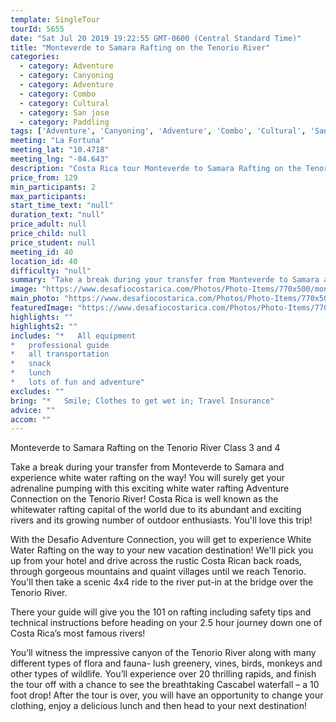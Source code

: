 ```yaml
---
template: SingleTour
tourId: 5655
date: "Sat Jul 20 2019 19:22:55 GMT-0600 (Central Standard Time)"
title: "Monteverde to Samara Rafting on the Tenorio River"
categories: 
  - category: Adventure
  - category: Canyoning
  - category: Adventure
  - category: Combo
  - category: Cultural
  - category: San jose
  - category: Paddling
tags: ['Adventure', 'Canyoning', 'Adventure', 'Combo', 'Cultural', 'San jose', 'Paddling']
meeting: "La Fortuna"
meeting_lat: "10.4718"
meeting_lng: "-84.643"
description: "Costa Rica tour Monteverde to Samara Rafting on the Tenorio River, id 5655"
price_from: 129
min_participants: 2
max_participants: 
start_time_text: "null"
duration_text: "null"
price_adult: null
price_child: null
price_student: null
meeting_id: 40
location_id: 40
difficulty: "null"
summary: "Take a break during your transfer from Monteverde to Samara and experience white water rafting on the way! You will surely get your adrenaline pumping with this exciting white water rafting Adventure Connection on the Tenorio River! Costa Rica is well known as the whitewater rafting capital of the world due to its abundant and exciting rivers and its growing number of outdoor enthusiasts. You'll love this trip!"
image: "https://www.desafiocostarica.com/Photos/Photo-Items/770x500/monteverde-to-from-samara---rafting-on-the-tenorio-river---class-3-4-1.jpg"
main_photo: "https://www.desafiocostarica.com/Photos/Photo-Items/770x500/monteverde-to-from-samara---rafting-on-the-tenorio-river---class-3-4-1.jpg"
featuredImage: "https://www.desafiocostarica.com/Photos/Photo-Items/770x500/monteverde-to-from-samara---rafting-on-the-tenorio-river---class-3-4-1.jpg"
highlights: ""
highlights2: ""
includes: "*   All equipment
*   professional guide
*   all transportation
*   snack
*   lunch
*   lots of fun and adventure"
excludes: ""
bring: "*   Smile; Clothes to get wet in; Travel Insurance"
advice: ""
accom: ""
---
```

Monteverde to Samara Rafting on the Tenorio River Class 3 and 4

Take a break during your transfer from Monteverde to Samara and experience white water rafting on the way! You will surely get your adrenaline pumping with this exciting white water rafting Adventure Connection on the Tenorio River! Costa Rica is well known as the whitewater rafting capital of the world due to its abundant and exciting rivers and its growing number of outdoor enthusiasts. You'll love this trip!

With the Desafio Adventure Connection, you will get to experience White Water Rafting on the way to your new vacation destination! We'll pick you up from your hotel and drive across the rustic Costa Rican back roads, through gorgeous mountains and quaint villages until we reach Tenorio. You'll then take a scenic 4x4 ride to the river put-in at the bridge over the Tenorio River.

There your guide will give you the 101 on rafting including safety tips and technical instructions before heading on your 2.5 hour journey down one of Costa Rica’s most famous rivers!

You’ll witness the impressive canyon of the Tenorio River along with many different types of flora and fauna- lush greenery, vines, birds, monkeys and other types of wildlife. You’ll experience over 20 thrilling rapids, and finish the tour off with a chance to see the breathtaking Cascabel waterfall – a 10 foot drop! After the tour is over, you will have an opportunity to change your clothing, enjoy a delicious lunch and then head to your next destination!